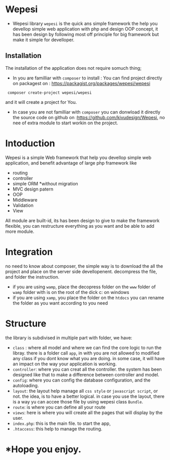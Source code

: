 # Wepesi
* Wepesi library
`wepesi` is the quick ans simple framework the help you devellop simple web application with php and design OOP concept,
it has been design by following most off principle for big framework but make it simple for develloper.

## Installation
The installation of the application does not require somuch thing;
- In you are familliar with `composer` to install :
You can find project directly on packagest on : https://packagist.org/packages/wepesi/wepesi
```shell
 composer create-project wepesi/wepesi
```
and it will create a project for You.

- In case you are not familliar with `composer` you can donwload it directly the source code on github on :https://github.com/kivudesign/Wepesi, no nee of extra module to start workin on the project.

# Intoduction
Wepesi is a simple Web framework that help you devellop simple web application, and benefit advantage of large php framework like
- routing
- controller
- simple ORM *without migration
- MVC design patern
- OOP
- Middleware
- Validation
- View

All module are built-id, its has been design to give to make the framework flexible, you can restructure everything as you want and be able to add more module.

# Integration
no need to know about composer, the simple way is to download the all the project and place on the server side devellopenent.
decompress the file, and folder the instruction.
- if you are using `wamp`, place the decopress folder on the `www` folder of `wamp` folder with is on the root of the dick c: on windows
- if you are using `xamp`, you place the folder on the `htdocs`
you can rename the folder as you want according to you need

# Structure
the library is subdivised in multiple part with folder, we have:
- `class` : where all model and where we can find the core logic to run the libray. 
          there is a folder call `app`, in with you are not allowed to modified any class if you dont know what you are doing.
          in some case, it will have an impact on the way your application is working.
- `controller`: where you can creat all the controller. the system has been designed like that to make a difference between controller and model.
- `config`: where you can config the database configuration, and the autoloading.
- `layout`: the layout help manage all `css style` or `javascript script`, or not. the idea, is to have a better logical. in case you use the layout, 
          there is a way yu can accee those file by using wepesi class `Bundle`.
- `route`: is where you can define all your route
- `views`: here is where you will create all the pages that will display by the user.
- `index.php`: this is the main file. to start the app,
- `.htaccess`: this help to manage the routing.

# *Hope you enjoy.
